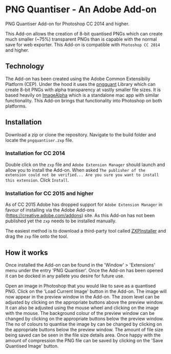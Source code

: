 # PNG Quantiser - An Adobe Add-on
PNG Quantiser Add-on for Photoshop CC 2014 and higher.

This Add-on allows the creation of 8-bit quantised PNGs which can create much smaller (~75%) transparent PNGs than is capable with the normal save for web exporter.
This Add-on is compatible with `Photoshop CC 2014` and higher.

## Technology
The Add-on has been created using the Adobe Common Extensibiliy Platform (CEP).
Under the hood it uses the [pngquant](https://pngquant.org/) Library which can create 8-bit PNGs with alpha transparency at vastly smaller file sizes.
It is based heavily on [ImageAlpha](https://pngmini.com/) which is a standalone mac app with similar functionality. This Add-on brings that functionality into Photoshop on both platforms.

## Installation
Download a zip or clone the repository.
Navigate to the build folder and locate the `pngquantiser.zxp` file.

### Installation for CC 2014
Double click on the `zxp` file and `Adobe Extension Manager` should launch and allow you to install the Add-on.
When asked `The publisher of the extension could not be verified... Are you sure you want to install this extension`. Click `Install`.

### Installation for CC 2015 and higher
As of CC 2015 Adobe has dropped support for `Adobe Extension Manager` in favour of installing via the Adobe Add-ons (https://creative.adobe.com/addons) site.
As this Add-on has not been published yet the `zxp` needs to be installed manually.

The easiest method is to download a third-party tool called [ZXPInstaller](http://zxpinstaller.com/) and drag the `zxp` file onto the tool.

## How it works
Once installed the Add-on can be found in the 'Window' > 'Extensions' menu under the entry 'PNG Quantiser'.
Once the Add-on has been opened it can be docked in any pallete you desire for future use.

Open an image in Photoshop that you would like to save as a quantised PNG.
Click on the 'Load Current Image' button in the Add-on.
The image will now appear in the preview window in the Add-on.
The zoom level can be adjusted by clicking on the appropriate buttons above the preview window. It can also be adjusted using the mouse wheel and clicking on the image with the mouse.
The background colour of the preview window can be changed by clicking on the appropriate buttons below the preview window.
The no of colours to quantise the image by can be changed by clicking on the appropriate buttons below the preview window. The amount of file size being saved can be seen in the file size details area.
Once happy with the amount of compression the PNG file can be saved by clicking on the 'Save Quantised Image' button.
